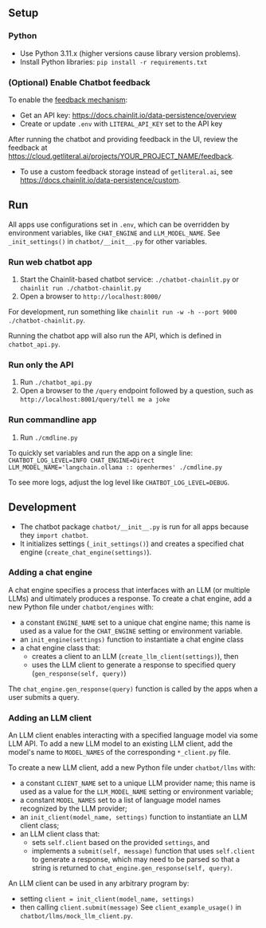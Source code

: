 
## Setup

### Python
* Use Python 3.11.x (higher versions cause library version problems).
* Install Python libraries: `pip install -r requirements.txt`

### (Optional) Enable Chatbot feedback
To enable the [feedback mechanism](https://docs.chainlit.io/data-persistence/feedback):
* Get an API key: https://docs.chainlit.io/data-persistence/overview
* Create or update `.env` with `LITERAL_API_KEY` set to the API key

After running the chatbot and providing feedback in the UI, review the feedback at https://cloud.getliteral.ai/projects/YOUR_PROJECT_NAME/feedback.

* To use a custom feedback storage instead of `getliteral.ai`, see https://docs.chainlit.io/data-persistence/custom.


## Run

All apps use configurations set in `.env`, which can be overridden by environment variables, like `CHAT_ENGINE` and `LLM_MODEL_NAME`.  See `_init_settings()` in `chatbot/__init__.py` for other variables.

### Run web chatbot app

1. Start the Chainlit-based chatbot service: `./chatbot-chainlit.py` or `chainlit run ./chatbot-chainlit.py`
1. Open a browser to `http://localhost:8000/`

For development, run something like `chainlit run -w -h --port 9000 ./chatbot-chainlit.py`.

Running the chatbot app will also run the API, which is defined in `chatbot_api.py`.

### Run only the API

1. Run `./chatbot_api.py`
1. Open a browser to the `/query` endpoint followed by a question, such as `http://localhost:8001/query/tell me a joke`

### Run commandline app

1. Run `./cmdline.py`

To quickly set variables and run the app on a single line: 
`CHATBOT_LOG_LEVEL=INFO CHAT_ENGINE=Direct LLM_MODEL_NAME='langchain.ollama :: openhermes' ./cmdline.py`

To see more logs, adjust the log level like `CHATBOT_LOG_LEVEL=DEBUG`.


## Development

- The chatbot package `chatbot/__init__.py` is run for all apps because they `import chatbot`.
- It initializes settings (`_init_settings()`) and creates a specified chat engine (`create_chat_engine(settings)`).

### Adding a chat engine

A chat engine specifies a process that interfaces with an LLM (or multiple LLMs) and ultimately produces a response.
To create a chat engine, add a new Python file under `chatbot/engines` with:
- a constant `ENGINE_NAME` set to a unique chat engine name; this name is used as a value for the `CHAT_ENGINE` setting or environment variable.
- an `init_engine(settings)` function to instantiate a chat engine class
- a chat engine class that:
    - creates a client to an LLM (`create_llm_client(settings)`), then
    - uses the LLM client to generate a response to specified query (`gen_response(self, query)`)

The `chat_engine.gen_response(query)` function is called by the apps when a user submits a query.

### Adding an LLM client

An LLM client enables interacting with a specified language model via some LLM API. To add a new LLM model to an existing LLM client, add the model's name to `MODEL_NAMES` of the corresponding `*_client.py` file.

To create a new LLM client, add a new Python file under `chatbot/llms` with:
- a constant `CLIENT_NAME` set to a unique LLM provider name; this name is used as a value for the `LLM_MODEL_NAME` setting or environment variable;
- a constant `MODEL_NAMES` set to a list of language model names recognized by the LLM provider;
- an `init_client(model_name, settings)` function to instantiate an LLM client class;
- an LLM client class that:
    - sets `self.client` based on the provided `settings`, and
    - implements a `submit(self, message)` function that uses `self.client` to generate a response, which may need to be parsed so that a string is returned to `chat_engine.gen_response(self, query)`.

An LLM client can be used in any arbitrary program by:
- setting `client = init_client(model_name, settings)`
- then calling `client.submit(message)`
See `client_example_usage()` in `chatbot/llms/mock_llm_client.py`.
